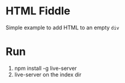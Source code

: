 # HTML Fiddle

Simple example to add HTML to an empty `div`

# Run

1. npm install -g live-server
2. live-server on the index dir